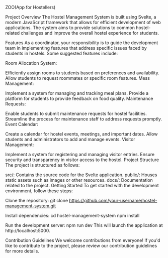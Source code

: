 ZOO(App for Hostellers)

Project Overview
The Hostel Management System is built using Svelte, a modern JavaScript framework that allows for efficient development of web applications. The system aims to provide solutions to common hostel-related challenges and improve the overall hostel experience for students.

Features
As a coordinator, your responsibility is to guide the development team in implementing features that address specific issues faced by students in hostels. Some suggested features include:

Room Allocation System:

Efficiently assign rooms to students based on preferences and availability.
Allow students to request roommates or specific room features.
Mess Management:

Implement a system for managing and tracking meal plans.
Provide a platform for students to provide feedback on food quality.
Maintenance Requests:

Enable students to submit maintenance requests for hostel facilities.
Streamline the process for maintenance staff to address requests promptly.
Event Calendar:

Create a calendar for hostel events, meetings, and important dates.
Allow students and administrators to add and manage events.
Visitor Management:

Implement a system for registering and managing visitor entries.
Ensure security and transparency in visitor access to the hostel.
Project Structure
The project is structured as follows:

src/: Contains the source code for the Svelte application.
public/: Houses static assets such as images or other resources.
docs/: Documentation related to the project.
Getting Started
To get started with the development environment, follow these steps:

Clone the repository:
git clone https://github.com/your-username/hostel-management-system.git

Install dependencies:
cd hostel-management-system
npm install

Run the development server:
npm run dev
This will launch the application at http://localhost:5000.

Contribution Guidelines
We welcome contributions from everyone! If you'd like to contribute to the project, please review our contribution guidelines for more details.